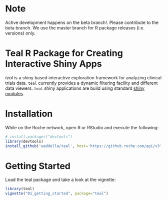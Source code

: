 
# Note

Active development happens on the beta branch!. Please contribute to the beta branch. 
We use the master branch for R package releases (i.e. versions) only.


# Teal R Package for Creating Interactive Shiny Apps

*teal* is a shiny based interactive exploration framework for analyzing clinical
trials data. `teal` currently provides a dynamic filtering facility and 
different data viewers. `teal` shiny applications are build using standard
[shiny modules](https://shiny.rstudio.com/articles/modules.html).

# Installation 

While on the Roche network, open R or RStudio and execute the following:

```r
# install.packages("devtools")
library(devtools)
install_github('waddella/teal', host='https://github.roche.com/api/v3', build_vignettes = TRUE)
```

# Getting Started

Load the teal package and take a look at the vignette:

```r
library(teal)
vignette("01_getting_started", package="teal")
```

